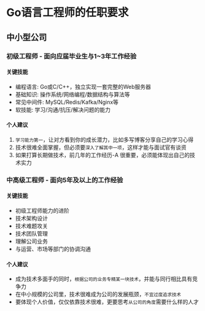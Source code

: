 # Go语言工程师的任职要求

## 中小型公司

### 初级工程师 - 面向应届毕业生与1~3年工作经验

#### 关键技能

- 编程语言: Go或C/C++，独立实现一套完整的Web服务器
- 基础知识: 操作系统/网络编程/数据结构与算法等
- 常见中间件: MySQL/Redis/Kafka/Nginx等
- 软技能: 学习/沟通/抗压/解决问题的能力

#### 个人建议

1. `学习能力第一`，让对方看到你的成长潜力，比如多写博客分享自己的学习心得
2. 技术很难全面掌握，但必须要`深入了解其中一项`，这样才能与面试官有谈资
3. 如果打算长期做技术，前几年的工作经历-A 很重要，必须能体现出自己的技术实力

### 中高级工程师 - 面向5年及以上的工作经验

#### 关键技能

- 初级工程师能力的进阶
- 技术架构设计
- 技术难题攻关
- 技术团队管理
- 理解公司业务
- 与运营、市场等部门的协调沟通

#### 个人建议

- 成为技术多面手的同时，`根据公司的业务专精某一块技术`，并能与同行相比具有竞争力
- 在中小规模的公司里，技术很难成为公司的发展瓶颈，`不宜过度追求技术`
- 要体现个人价值，仅仅依靠技术很难，更要思考`从公司的角度`需要什么样的人才
